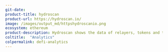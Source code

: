 ```yaml
---
git-date: 
product-title: hydroscan
product-url: https://hydroscan.io/
image: /images/output_md/httpshydroscanio.png
ecosystem: ethereum
product-description: Hydroscan shows the data of relayers, tokens and trades on Hydro Protocol.
coltitle:  "Analytics"
colpermalink: defi-analytics
---
```

